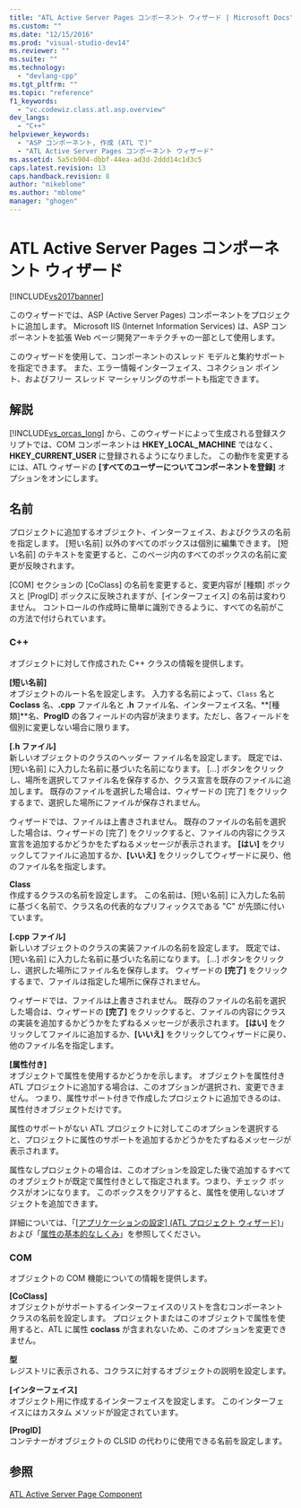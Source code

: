 ```yaml
---
title: "ATL Active Server Pages コンポーネント ウィザード | Microsoft Docs"
ms.custom: ""
ms.date: "12/15/2016"
ms.prod: "visual-studio-dev14"
ms.reviewer: ""
ms.suite: ""
ms.technology: 
  - "devlang-cpp"
ms.tgt_pltfrm: ""
ms.topic: "reference"
f1_keywords: 
  - "vc.codewiz.class.atl.asp.overview"
dev_langs: 
  - "C++"
helpviewer_keywords: 
  - "ASP コンポーネント, 作成 (ATL で)"
  - "ATL Active Server Pages コンポーネント ウィザード"
ms.assetid: 5a5cb904-dbbf-44ea-ad3d-2ddd14c1d3c5
caps.latest.revision: 13
caps.handback.revision: 8
author: "mikeblome"
ms.author: "mblome"
manager: "ghogen"
---
```

# ATL Active Server Pages コンポーネント ウィザード
[!INCLUDE[vs2017banner](../../assembler/inline/includes/vs2017banner.md)]

このウィザードでは、ASP \(Active Server Pages\) コンポーネントをプロジェクトに追加します。  Microsoft IIS \(Internet Information Services\) は、ASP コンポーネントを拡張 Web ページ開発アーキテクチャの一部として使用します。  
  
 このウィザードを使用して、コンポーネントのスレッド モデルと集約サポートを指定できます。  また、エラー情報インターフェイス、コネクション ポイント、およびフリー スレッド マーシャリングのサポートも指定できます。  
  
## 解説  
 [!INCLUDE[vs_orcas_long](../../atl/reference/includes/vs_orcas_long_md.md)] から、このウィザードによって生成される登録スクリプトでは、COM コンポーネントは **HKEY\_LOCAL\_MACHINE** ではなく、**HKEY\_CURRENT\_USER** に登録されるようになりました。  この動作を変更するには、ATL ウィザードの **\[すべてのユーザーについてコンポーネントを登録\]** オプションをオンにします。  
  
## 名前  
 プロジェクトに追加するオブジェクト、インターフェイス、およびクラスの名前を指定します。  \[短い名前\] 以外のすべてのボックスは個別に編集できます。  \[短い名前\] のテキストを変更すると、このページ内のすべてのボックスの名前に変更が反映されます。  
  
 \[COM\] セクションの \[CoClass\] の名前を変更すると、変更内容が \[種類\] ボックスと \[ProgID\] ボックスに反映されますが、\[インターフェイス\] の名前は変わりません。  コントロールの作成時に簡単に識別できるように、すべての名前がこの方法で付けられています。  
  
### C\+\+  
 オブジェクトに対して作成された C\+\+ クラスの情報を提供します。  
  
 **\[短い名前\]**  
 オブジェクトのルート名を設定します。  入力する名前によって、`Class` 名と **Coclass** 名、**.cpp** ファイル名と **.h** ファイル名、インターフェイス名、**\[種類\]**名、**ProgID** の各フィールドの内容が決まります。ただし、各フィールドを個別に変更しない場合に限ります。  
  
 **\[.h ファイル\]**  
 新しいオブジェクトのクラスのヘッダー ファイル名を設定します。  既定では、\[短い名前\] に入力した名前に基づいた名前になります。  \[...\] ボタンをクリックし、場所を選択してファイル名を保存するか、クラス宣言を既存のファイルに追加します。  既存のファイルを選択した場合は、ウィザードの \[完了\] をクリックするまで、選択した場所にファイルが保存されません。  
  
 ウィザードでは、ファイルは上書きされません。  既存のファイルの名前を選択した場合は、ウィザードの \[完了\] をクリックすると、ファイルの内容にクラス宣言を追加するかどうかをたずねるメッセージが表示されます。  **\[はい\]** をクリックしてファイルに追加するか、**\[いいえ\]** をクリックしてウィザードに戻り、他のファイル名を指定します。  
  
 **Class**  
 作成するクラスの名前を設定します。  この名前は、\[短い名前\] に入力した名前に基づく名前で、クラス名の代表的なプリフィックスである "C" が先頭に付いています。  
  
 **\[.cpp ファイル\]**  
 新しいオブジェクトのクラスの実装ファイルの名前を設定します。  既定では、\[短い名前\] に入力した名前に基づいた名前になります。  \[...\] ボタンをクリックし、選択した場所にファイル名を保存します。  ウィザードの **\[完了\]** をクリックするまで、ファイルは指定した場所に保存されません。  
  
 ウィザードでは、ファイルは上書きされません。  既存のファイルの名前を選択した場合は、ウィザードの **\[完了\]** をクリックすると、ファイルの内容にクラスの実装を追加するかどうかをたずねるメッセージが表示されます。  **\[はい\]** をクリックしてファイルに追加するか、**\[いいえ\]** をクリックしてウィザードに戻り、他のファイル名を指定します。  
  
 **\[属性付き\]**  
 オブジェクトで属性を使用するかどうかを示します。  オブジェクトを属性付き ATL プロジェクトに追加する場合は、このオプションが選択され、変更できません。  つまり、属性サポート付きで作成したプロジェクトに追加できるのは、属性付きオブジェクトだけです。  
  
 属性のサポートがない ATL プロジェクトに対してこのオプションを選択すると、プロジェクトに属性のサポートを追加するかどうかをたずねるメッセージが表示されます。  
  
 属性なしプロジェクトの場合は、このオプションを設定した後で追加するすべてのオブジェクトが既定で属性付きとして指定されます。つまり、チェック ボックスがオンになります。  このボックスをクリアすると、属性を使用しないオブジェクトを追加できます。  
  
 詳細については、「[&#91;アプリケーションの設定&#93; \(ATL プロジェクト ウィザード\)](../Topic/Application%20Settings,%20ATL%20Project%20Wizard.md)」および「[属性の基本的なしくみ](../../windows/basic-mechanics-of-attributes.md)」を参照してください。  
  
### COM  
 オブジェクトの COM 機能についての情報を提供します。  
  
 **\[CoClass\]**  
 オブジェクトがサポートするインターフェイスのリストを含むコンポーネント クラスの名前を設定します。  プロジェクトまたはこのオブジェクトで属性を使用すると、ATL に属性 **coclass** が含まれないため、このオプションを変更できません。  
  
 **型**  
 レジストリに表示される、コクラスに対するオブジェクトの説明を設定します。  
  
 **\[インターフェイス\]**  
 オブジェクト用に作成するインターフェイスを設定します。  このインターフェイスにはカスタム メソッドが設定されています。  
  
 **\[ProgID\]**  
 コンテナーがオブジェクトの CLSID の代わりに使用できる名前を設定します。  
  
## 参照  
 [ATL Active Server Page Component](../../atl/reference/adding-an-atl-active-server-page-component.md)